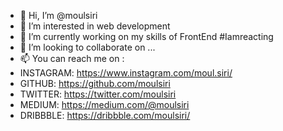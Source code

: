 - 👋 Hi, I’m @moulsiri
- 👀 I’m interested in web development
- 🌱 I’m currently working on my skills of FrontEnd #Iamreacting
- 💞️ I’m looking to collaborate on ...
- 📫 You can reach me on :
- INSTAGRAM: https://www.instagram.com/moul.siri/
- GITHUB: https://github.com/moulsiri
- TWITTER: https://twitter.com/moulsiri
- MEDIUM: https://medium.com/@moulsiri
- DRIBBBLE: https://dribbble.com/moulsiri/

<!---
moulsiri/moulsiri is a ✨ special ✨ repository because its `README.md` (this file) appears on your GitHub profile.
You can click the Preview link to take a look at your changes.
--->
